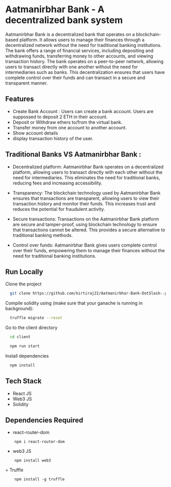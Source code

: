 
# Aatmanirbhar Bank - A decentralized bank system

Aatmanirbhar Bank is a decentralized bank that operates on a blockchain-based platform. It allows users to manage their finances through a decentralized network without the need for traditional banking institutions. The bank offers a range of financial services, including depositing and withdrawing funds, transferring money to other accounts, and viewing transaction history.
The bank operates on a peer-to-peer network, allowing users to transact directly with one another without the need for intermediaries such as banks. This decentralization ensures that users have complete control over their funds and can transact in a secure and transparent manner.
## Features

- Create Bank Account : Users can create a bank account. Users are suppossed to deposit 2 ETH in their account. 
- Deposit or Withdraw ethers to/from the virtual bank.
- Transfer money from one account to another account.
- Show account details 
- display transaction history of the user.




## Traditional Banks VS Aatmanirbhar Bank :

- Decentralized platform: Aatmanirbhar Bank operates on a decentralized platform, allowing users to transact directly with each other without the need for intermediaries. This eliminates the need for traditional banks, reducing fees and increasing accessibility.

- Transparency: The blockchain technology used by Aatmanirbhar Bank ensures that transactions are transparent, allowing users to view their transaction history and monitor their funds. This increases trust and reduces the potential for fraudulent activity.

- Secure transactions: Transactions on the Aatmanirbhar Bank platform are secure and tamper-proof, using blockchain technology to ensure that transactions cannot be altered. This provides a secure alternative to traditional banking methods.

- Control over funds: Aatmanirbhar Bank gives users complete control over their funds, empowering them to manage their finances without the need for traditional banking institutions.




## Run Locally

Clone the project

```bash
  git clone https://github.com/kirtiraj22/Aatmanirbhar-Bank-DotSlash-.git
```

Compile solidity using (make sure that your ganache is running in background):

```bash
  truffle migrate --reset
```

Go to the client directory

```bash
  cd client
```
```bash
  npm run start
```

Install dependencies

```bash
  npm install
```



## Tech Stack

- React JS
- Web3 JS
- Solidity

## Dependencies Required 
- react-router-dom
```
    npm i react-router-dom
```

- web3 JS
```
    npm install web3
```

= Truffle 
```
    npm install -g truffle
```

